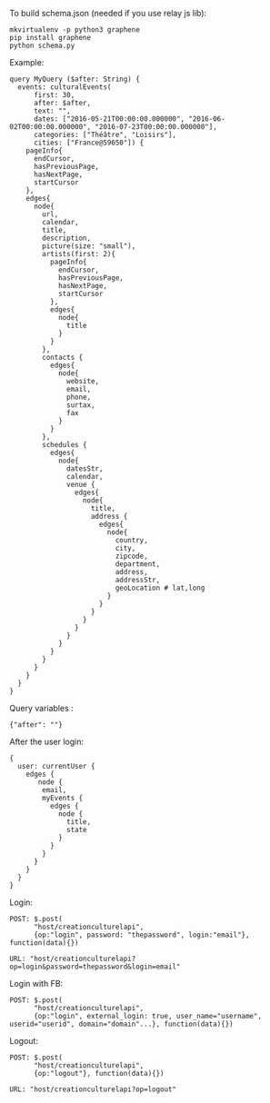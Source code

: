 To build schema.json (needed if you use relay js lib):

    mkvirtualenv -p python3 graphene
    pip install graphene
    python schema.py


Example:

    query MyQuery ($after: String) {
      events: culturalEvents(
          first: 30,
          after: $after,
          text: "",
          dates: ["2016-05-21T00:00:00.000000", "2016-06-02T00:00:00.000000", "2016-07-23T00:00:00.000000"],
          categories: ["Théâtre", "Loisirs"],
          cities: ["France@59650"]) {
        pageInfo{
          endCursor,
          hasPreviousPage,
          hasNextPage,
          startCursor
        },
        edges{
          node{
            url,
            calendar,
            title,
            description,
            picture(size: "small"),
            artists(first: 2){
              pageInfo{
                endCursor,
                hasPreviousPage,
                hasNextPage,
                startCursor
              },
              edges{
                node{
                  title
                }
              }
            },
            contacts {
              edges{
                node{
                  website,
                  email,
                  phone,
                  surtax,
                  fax
                }
              }
            },
            schedules {
              edges{
                node{
                  datesStr,
                  calendar,
                  venue {
                    edges{ 
                      node{
                        title,
                        address {
                          edges{
                            node{
                              country,
                              city,
                              zipcode,
                              department,
                              address,
                              addressStr,
                              geoLocation # lat,long
                            }
                          }
                        }
                      }
                    }
                  }
                }
              }
            }
          }
        }
      }
    }

Query variables :

    {"after": ""}

After the user login:

    { 
      user: currentUser {
        edges {
           node {
            email,
            myEvents {
              edges {
                node {
                  title,
                  state
                }
              }
            }
          }
        }
      }
    }


Login:

    POST: $.post(
          "host/creationculturelapi",
          {op:"login", password: "thepassword", login:"email"}, function(data){})

    URL: "host/creationculturelapi?op=login&password=thepassword&login=email"

Login with FB:

    POST: $.post(
          "host/creationculturelapi",
          {op:"login", external_login: true, user_name="username", userid="userid", domain="domain"...}, function(data){})

Logout:

    POST: $.post(
          "host/creationculturelapi",
          {op:"logout"}, function(data){})

    URL: "host/creationculturelapi?op=logout"
